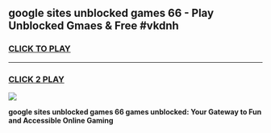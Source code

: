 
## google sites unblocked games 66 - Play Unblocked Gmaes & Free #vkdnh
<h3>
<a href="https://news.freeplayer.one?title=google_sites_unblocked_games_66&ref=26F">CLICK TO PLAY</a></h3>
<hr>

<h3>
<a href="https://news.freeplayer.one?title=google_sites_unblocked_games_66&ref=26F">CLICK 2 PLAY</a>
  
</h3>

<a href="https://news.freeplayer.one?title=google_sites_unblocked_games_66&ref=26F/"><img src="https://clearcache.store/games.png"></a>


**google sites unblocked games 66 games unblocked: Your Gateway to Fun and Accessible Online Gaming**
